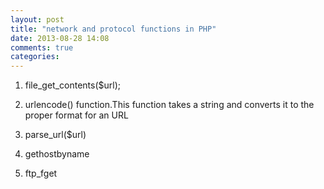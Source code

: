 ```yaml
---
layout: post
title: "network and protocol functions in PHP"
date: 2013-08-28 14:08
comments: true
categories:
---
```

1. file_get_contents($url);

2. urlencode() function.This function takes a string and converts it to the proper format for an URL

3. parse_url($url)

4. gethostbyname

5. ftp_fget


